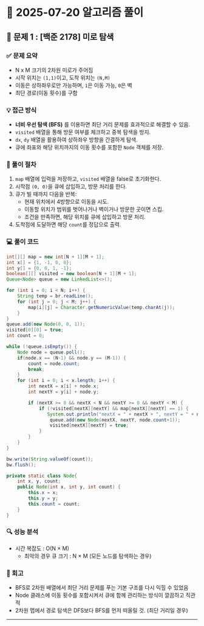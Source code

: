 # 🧠 2025-07-20 알고리즘 풀이


## 📌 문제 1 : [백준 2178] 미로 탐색

### ✅ 문제 요약

- N x M 크기의 2차원 미로가 주어짐
- 시작 위치는 `(1,1)`이고, 도착 위치는 `(N,M)`
- 이동은 상하좌우로만 가능하며, `1`은 이동 가능, `0`은 벽
- 최단 경로(이동 횟수)를 구함

### 💡 접근 방식

- **너비 우선 탐색 (BFS)** 를 이용하면 최단 거리 문제를 효과적으로 해결할 수 있음.
- `visited` 배열을 통해 방문 여부를 체크하고 중복 탐색을 방지.
- `dx`, `dy` 배열을 활용하여 상하좌우 방향을 간결하게 탐색.
- 큐에 좌표와 해당 위치까지의 이동 횟수를 포함한 `Node` 객체를 저장.

### 👣 풀이 절차

1. `map` 배열에 입력을 저장하고, `visited` 배열을 false로 초기화한다.
2. 시작점 `(0, 0)`을 큐에 삽입하고, 방문 처리를 한다.
3. 큐가 빌 때까지 다음을 반복:
   - 현재 위치에서 4방향으로 이동을 시도.
   - 이동할 위치가 범위를 벗어나거나 벽이거나 방문한 곳이면 스킵.
   - 조건을 만족하면, 해당 위치를 큐에 삽입하고 방문 처리.
4. 도착점에 도달하면 해당 `count`를 정답으로 출력.

### 💻 풀이 코드
```java
int[][] map = new int[N + 1][M + 1];
int x[] = {1, -1, 0, 0};
int y[] = {0, 0, 1, -1};
boolean[][] visited = new boolean[N + 1][M + 1];
Queue<Node> queue = new LinkedList<>();

for (int i = 0; i < N; i++) {
    String temp = br.readLine();
    for (int j = 0; j < M; j++) {
        map[i][j] = Character.getNumericValue(temp.charAt(j));
    }
}
queue.add(new Node(0, 0, 1));
visited[0][0] = true;
int count = 0;

while (!queue.isEmpty()) {
    Node node = queue.poll();
    if(node.x == (N-1) && node.y == (M-1)) {
        count = node.count;
        break;
    }
    for (int i = 0; i < x.length; i++) {
        int nextX = x[i] + node.x;
        int nextY = y[i] + node.y;

        if (nextX >= 0 && nextX < N && nextY >= 0 && nextY < M) {
            if (!visited[nextX][nextY] && map[nextX][nextY] == 1) {
               System.out.println("nextX = " + nextX + ", nextY = " + nextY);
                queue.add(new Node(nextX, nextY, node.count+1));
                visited[nextX][nextY] = true;
            }
        }
    }
}

bw.write(String.valueOf(count));
bw.flush();

private static class Node{
    int x, y, count;
    public Node(int x, int y, int count) {
        this.x = x;
        this.y = y;
        this.count = count;
    }
}
```

### 🔍 성능 분석
- 시간 복잡도 : O(N × M)
    - 최악의 경우 큐 크기 : N × M (모든 노드를 탐색하는 경우)


### 🔁 회고

- BFS로 2차원 배열에서 최단 거리 문제를 푸는 기본 구조를 다시 익힐 수 있었음
- Node 클래스에 이동 횟수를 포함시켜서 큐에 함께 관리하는 방식이 깔끔하고 직관적
- 2차원 맵에서 경로 탐색은 DFS보다 BFS를 먼저 떠올릴 것. (최단 거리일 경우)

---

